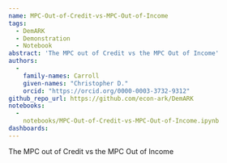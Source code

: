```yaml
---
name: MPC-Out-of-Credit-vs-MPC-Out-of-Income
tags:
  - DemARK
  - Demonstration
  - Notebook
abstract: 'The MPC out of Credit vs the MPC Out of Income'
authors:
  -
    family-names: Carroll
    given-names: "Christopher D."
    orcid: "https://orcid.org/0000-0003-3732-9312"
github_repo_url: https://github.com/econ-ark/DemARK
notebooks:
  - 
    notebooks/MPC-Out-of-Credit-vs-MPC-Out-of-Income.ipynb
dashboards:
---
```


The MPC out of Credit vs the MPC Out of Income
